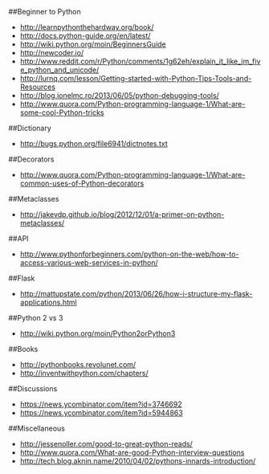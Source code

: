 ##Beginner to Python
* http://learnpythonthehardway.org/book/
* http://docs.python-guide.org/en/latest/
* http://wiki.python.org/moin/BeginnersGuide
* http://newcoder.io/
* http://www.reddit.com/r/Python/comments/1g62eh/explain_it_like_im_five_python_and_unicode/
* http://lurnq.com/lesson/Getting-started-with-Python-Tips-Tools-and-Resources
* http://blog.ionelmc.ro/2013/06/05/python-debugging-tools/
* http://www.quora.com/Python-programming-language-1/What-are-some-cool-Python-tricks

##Dictionary
* http://bugs.python.org/file6941/dictnotes.txt

##Decorators
* http://www.quora.com/Python-programming-language-1/What-are-common-uses-of-Python-decorators

##Metaclasses
* http://jakevdp.github.io/blog/2012/12/01/a-primer-on-python-metaclasses/

##API
* http://www.pythonforbeginners.com/python-on-the-web/how-to-access-various-web-services-in-python/

##Flask
* http://mattupstate.com/python/2013/06/26/how-i-structure-my-flask-applications.html

##Python 2 vs 3
* http://wiki.python.org/moin/Python2orPython3

##Books
* http://pythonbooks.revolunet.com/
* http://inventwithpython.com/chapters/

##Discussions
* https://news.ycombinator.com/item?id=3746692
* https://news.ycombinator.com/item?id=5944863

##Miscellaneous

* http://jessenoller.com/good-to-great-python-reads/
* http://www.quora.com/What-are-good-Python-interview-questions
* http://tech.blog.aknin.name/2010/04/02/pythons-innards-introduction/